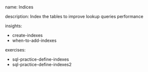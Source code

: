 name: Indices

description: Index the tables to improve lookup queries performance

insights:
  - create-indexes
  - when-to-add-indexes

exercises:
  - sql-practice-define-indexes
  - sql-practice-define-indexes2
